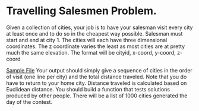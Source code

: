 Travelling Salesmen Problem.
===========================
Given a collection of cities, your job is to have your salesman visit every city at least once and to do so in the cheapest way possible. Salesman must start and end at city 1. The cities will each have three dimensional coordinates. The z coordinate varies the least as most cities are at pretty much the same elevation. The format will be
cityid, x-coord, y-coord, z-coord

[Sample File](http://cs.nyu.edu/courses/fall11/CSCI-GA.2965-001/travelingtest)
Your output should simply give a sequence of cities in the order of visit (one line per city) and the total distance traveled. Note that you do have to return to your home city. Distance traveled is calculated based on Euclidean distance. You should build a function that tests solutions produced by other people. There will be a list of 1000 cities generated the day of the contest. 
